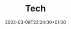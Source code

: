 ---
title: "Tech"
date: 2023-03-08T22:24:00+01:00
menu: 
    main:
        weight: 1
        params:
            icon: device-laptop
---